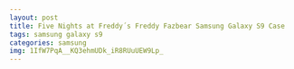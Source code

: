 ```yaml
---
layout: post
title: Five Nights at Freddy´s Freddy Fazbear Samsung Galaxy S9 Case
tags: samsung galaxy s9
categories: samsung
img: 1IfW7PqA__KQ3ehmUDk_iR8RUuUEW9Lp_
---
```

